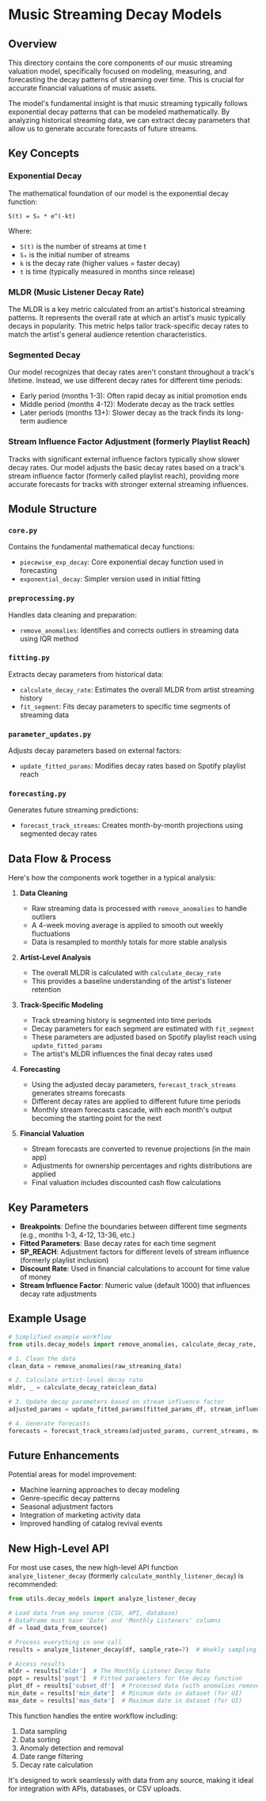 # Music Streaming Decay Models

## Overview

This directory contains the core components of our music streaming valuation model, specifically focused on modeling, measuring, and forecasting the decay patterns of streaming over time. This is crucial for accurate financial valuations of music assets.

The model's fundamental insight is that music streaming typically follows exponential decay patterns that can be modeled mathematically. By analyzing historical streaming data, we can extract decay parameters that allow us to generate accurate forecasts of future streams.

## Key Concepts

### Exponential Decay

The mathematical foundation of our model is the exponential decay function:

```
S(t) = S₀ * e^(-kt)
```

Where:
- `S(t)` is the number of streams at time t
- `S₀` is the initial number of streams
- `k` is the decay rate (higher values = faster decay)
- `t` is time (typically measured in months since release)

### MLDR (Music Listener Decay Rate)

The MLDR is a key metric calculated from an artist's historical streaming patterns. It represents the overall rate at which an artist's music typically decays in popularity. This metric helps tailor track-specific decay rates to match the artist's general audience retention characteristics.

### Segmented Decay

Our model recognizes that decay rates aren't constant throughout a track's lifetime. Instead, we use different decay rates for different time periods:
- Early period (months 1-3): Often rapid decay as initial promotion ends
- Middle period (months 4-12): Moderate decay as the track settles
- Later periods (months 13+): Slower decay as the track finds its long-term audience

### Stream Influence Factor Adjustment (formerly Playlist Reach)

Tracks with significant external influence factors typically show slower decay rates. Our model adjusts the basic decay rates based on a track's stream influence factor (formerly called playlist reach), providing more accurate forecasts for tracks with stronger external streaming influences.

## Module Structure

### `core.py`

Contains the fundamental mathematical decay functions:
- `piecewise_exp_decay`: Core exponential decay function used in forecasting
- `exponential_decay`: Simpler version used in initial fitting

### `preprocessing.py`

Handles data cleaning and preparation:
- `remove_anomalies`: Identifies and corrects outliers in streaming data using IQR method

### `fitting.py`

Extracts decay parameters from historical data:
- `calculate_decay_rate`: Estimates the overall MLDR from artist streaming history
- `fit_segment`: Fits decay parameters to specific time segments of streaming data

### `parameter_updates.py`

Adjusts decay parameters based on external factors:
- `update_fitted_params`: Modifies decay rates based on Spotify playlist reach

### `forecasting.py`

Generates future streaming predictions:
- `forecast_track_streams`: Creates month-by-month projections using segmented decay rates

## Data Flow & Process

Here's how the components work together in a typical analysis:

1. **Data Cleaning**
   - Raw streaming data is processed with `remove_anomalies` to handle outliers
   - A 4-week moving average is applied to smooth out weekly fluctuations
   - Data is resampled to monthly totals for more stable analysis

2. **Artist-Level Analysis**
   - The overall MLDR is calculated with `calculate_decay_rate`
   - This provides a baseline understanding of the artist's listener retention

3. **Track-Specific Modeling**
   - Track streaming history is segmented into time periods
   - Decay parameters for each segment are estimated with `fit_segment`
   - These parameters are adjusted based on Spotify playlist reach using `update_fitted_params`
   - The artist's MLDR influences the final decay rates used

4. **Forecasting**
   - Using the adjusted decay parameters, `forecast_track_streams` generates streams forecasts
   - Different decay rates are applied to different future time periods
   - Monthly stream forecasts cascade, with each month's output becoming the starting point for the next

5. **Financial Valuation**
   - Stream forecasts are converted to revenue projections (in the main app)
   - Adjustments for ownership percentages and rights distributions are applied
   - Final valuation includes discounted cash flow calculations

## Key Parameters

- **Breakpoints**: Define the boundaries between different time segments (e.g., months 1-3, 4-12, 13-36, etc.)
- **Fitted Parameters**: Base decay rates for each time segment
- **SP_REACH**: Adjustment factors for different levels of stream influence (formerly playlist inclusion)
- **Discount Rate**: Used in financial calculations to account for time value of money
- **Stream Influence Factor**: Numeric value (default 1000) that influences decay rate adjustments

## Example Usage

```python
# Simplified example workflow
from utils.decay_models import remove_anomalies, calculate_decay_rate, update_fitted_params, forecast_track_streams

# 1. Clean the data
clean_data = remove_anomalies(raw_streaming_data)

# 2. Calculate artist-level decay rate
mldr, _ = calculate_decay_rate(clean_data)

# 3. Update decay parameters based on stream influence factor
adjusted_params = update_fitted_params(fitted_params_df, stream_influence_factor, sp_range, SP_REACH)

# 4. Generate forecasts
forecasts = forecast_track_streams(adjusted_params, current_streams, months_since_release, forecast_periods)
```

## Future Enhancements

Potential areas for model improvement:
- Machine learning approaches to decay modeling
- Genre-specific decay patterns
- Seasonal adjustment factors
- Integration of marketing activity data
- Improved handling of catalog revival events

## New High-Level API

For most use cases, the new high-level API function `analyze_listener_decay` (formerly `calculate_monthly_listener_decay`) is recommended:

```python
from utils.decay_models import analyze_listener_decay

# Load data from any source (CSV, API, database)
# DataFrame must have 'Date' and 'Monthly Listeners' columns
df = load_data_from_source()

# Process everything in one call
results = analyze_listener_decay(df, sample_rate=7)  # Weekly sampling

# Access results
mldr = results['mldr']  # The Monthly Listener Decay Rate
popt = results['popt']  # Fitted parameters for the decay function
plot_df = results['subset_df']  # Processed data (with anomalies removed)
min_date = results['min_date']  # Minimum date in dataset (for UI)
max_date = results['max_date']  # Maximum date in dataset (for UI)
```

This function handles the entire workflow including:
1. Data sampling
2. Data sorting 
3. Anomaly detection and removal
4. Date range filtering
5. Decay rate calculation

It's designed to work seamlessly with data from any source, making it ideal for integration with APIs, databases, or CSV uploads. 